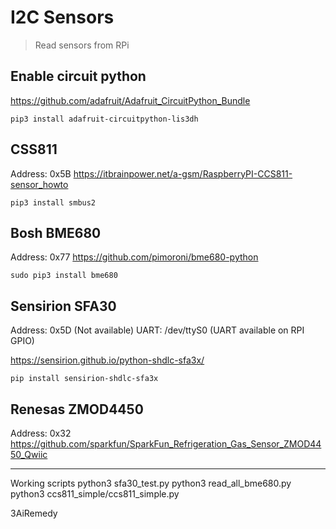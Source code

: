 # I2C Sensors
> Read sensors from RPi

## Enable circuit python
https://github.com/adafruit/Adafruit_CircuitPython_Bundle
```
pip3 install adafruit-circuitpython-lis3dh
```

## CSS811
Address: 0x5B
https://itbrainpower.net/a-gsm/RaspberryPI-CCS811-sensor_howto
```
pip3 install smbus2
```

## Bosh BME680 
Address: 0x77
https://github.com/pimoroni/bme680-python
```
sudo pip3 install bme680
```

## Sensirion SFA30
Address: 0x5D (Not available)
UART: /dev/ttyS0 (UART available on RPI GPIO)

https://sensirion.github.io/python-shdlc-sfa3x/
```
pip install sensirion-shdlc-sfa3x
```

## Renesas ZMOD4450
Address: 0x32
https://github.com/sparkfun/SparkFun_Refrigeration_Gas_Sensor_ZMOD4450_Qwiic

______________________________
Working scripts
python3 sfa30_test.py
python3 read_all_bme680.py 
python3 ccs811_simple/ccs811_simple.py

3AiRemedy